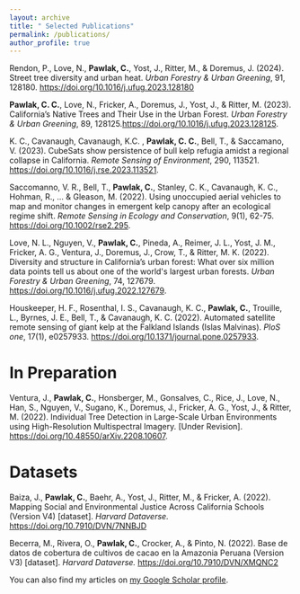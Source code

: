 ```yaml
---
layout: archive
title: " Selected Publications"
permalink: /publications/
author_profile: true
---
```


Rendon, P., Love, N., **Pawlak, C.**, Yost, J., Ritter, M., & Doremus, J. (2024). Street tree diversity and urban heat. *Urban Forestry & Urban Greening*, 91, 128180. https://doi.org/10.1016/j.ufug.2023.128180

**Pawlak, C. C.**, Love, N., Fricker, A., Doremus, J., Yost, J., & Ritter, M. (2023). California’s Native Trees and Their Use in the Urban Forest. *Urban Forestry & Urban Greening*, 89,
128125.https://doi.org/10.1016/j.ufug.2023.128125.

K. C., Cavanaugh, Cavanaugh, K.C. , **Pawlak, C. C.**, Bell, T., & Saccamano, V. (2023). 
CubeSats show persistence of bull kelp refugia amidst a regional collapse in California. *Remote Sensing of Environment*, 290, 113521. https://doi.org/10.1016/j.rse.2023.113521.
 
Saccomanno, V. R., Bell, T., **Pawlak, C.**, Stanley, C. K., Cavanaugh, K. C., Hohman, R., ... & 
Gleason, M. (2022). Using unoccupied aerial vehicles to map and monitor changes in emergent kelp canopy after an ecological regime shift. *Remote Sensing in Ecology and Conservation*, 9(1), 62-75.  https://doi.org/10.1002/rse2.295.

Love, N. L., Nguyen, V., **Pawlak, C.**, Pineda, A., Reimer, J. L., Yost, J. M., Fricker, A. G., 		Ventura, J., Doremus, J., Crow, T., & Ritter, M. K. (2022). Diversity and structure in 		California’s urban forest: What over six million data points tell us about one of the world's largest urban forests. *Urban Forestry & Urban Greening*, 74, 127679. https://doi.org/10.1016/j.ufug.2022.127679.

Houskeeper, H. F., Rosenthal, I. S., Cavanaugh, K. C., **Pawlak, C.**, Trouille, L., Byrnes, J. E., 	Bell, T., & Cavanaugh, K. C. (2022). Automated satellite remote sensing of giant kelp at the Falkland Islands (Islas Malvinas). *PloS one*, 17(1), e0257933. https://doi.org/10.1371/journal.pone.0257933.

# In Preparation
Ventura, J., **Pawlak, C.**, Honsberger, M., Gonsalves, C., Rice, J., Love, N., Han, S., Nguyen, 	V., Sugano, K., Doremus, J., Fricker, A. G., Yost, J., & Ritter, M. (2022). Individual Tree 	Detection in Large-Scale Urban Environments using High-Resolution Multispectral 	Imagery. [Under Revision]. 
https://doi.org/10.48550/arXiv.2208.10607.


# Datasets
Baiza, J., **Pawlak, C.**, Baehr, A., Yost, J., Ritter, M., & Fricker, A. (2022). Mapping Social and Environmental Justice Across California Schools (Version V4) [dataset]. *Harvard Dataverse.* https://doi.org/10.7910/DVN/7NNBJD

Becerra, M., Rivera, O., **Pawlak, C.**, Crocker, A., & Pinto, N. (2022). Base de datos de cobertura de cultivos de cacao en la Amazonia Peruana (Version V3) [dataset]. *Harvard Dataverse.* https://doi.org/10.7910/DVN/XMQNC2



You can also find my articles on [my Google Scholar profile](https://scholar.google.com/citations?user=nJVGrWIAAAAJ&hl=en).

